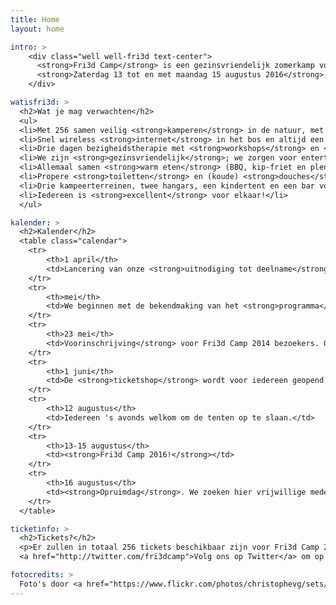 ```yaml
---
title: Home
layout: home

intro: >
    <div class="well well-fri3d text-center">
      <strong>Fri3d Camp</strong> is een gezinsvriendelijk zomerkamp voor hackers, makers en DIY'ers.<br/>
      <strong>Zaterdag 13 tot en met maandag 15 augustus 2016</strong>, in <strong>de Hoge Rielen</strong> in Kasterlee.
    </div>

watisfri3d: >
  <h2>Wat je mag verwachten</h2>
  <ul>
  <li>Met 256 samen veilig <strong>kamperen</strong> in de natuur, met tenten en kampvuren, van vrijdagavond tot maandagavond.</li>
  <li>Snel wireless <strong>internet</strong> in het bos en altijd een stopcontact en <strong>stroom</strong> in de buurt.</li>
  <li>Drie dagen bezigheidstherapie met <strong>workshops</strong> en <strong>lezingen</strong> over maken, hacken en doe-het-zelven.</li>
  <li>We zijn <strong>gezinsvriendelijk</strong>; we zorgen voor entertainment voor de jongste padawan tot de oudste knight.</li>
  <li>Allemaal samen <strong>warm eten</strong> (BBQ, kip-friet en plenty veggie) op zaterdag- en zondagavond.</li>
  <li>Propere <strong>toiletten</strong> en (koude) <strong>douches</strong>.</li>
  <li>Drie kampeerterreinen, twee hangars, een kindertent en een bar vol <strong>boeiende mensen</strong>.</li>
  <li>Iedereen is <strong>excellent</strong> voor elkaar!</li>
  </ul>

kalender: >
  <h2>Kalender</h2>
  <table class="calendar">
    <tr>
        <th>1 april</th>
        <td>Lancering van onze <strong>uitnodiging tot deelname</strong> (call for participation).</td>
    </tr>
    <tr>
        <th>mei</th>
        <td>We beginnen met de bekendmaking van het <strong>programma</strong>.</td>
    </tr>
    <tr>
        <th>23 mei</th>
        <td>Voorinschrijving</strong> voor Fri3d Camp 2014 bezoekers. Ook gezinnen wiens workshops of lezingen zijn geaccepteerd kunnen tickets kopen.</td>
    </tr>
    <tr>
        <th>1 juni</th>
        <td>De <strong>ticketshop</strong> wordt voor iedereen geopend! Let op, na 256 tickets zijn we volledig volzet!</td>
    </tr>
    <tr>
        <th>12 augustus</th>
        <td>Iedereen 's avonds welkom om de tenten op te slaan.</td>
    </tr>
    <tr>
        <th>13-15 augustus</th>
        <td><strong>Fri3d Camp 2016!</strong></td>
    </tr>
    <tr>
        <th>16 augustus</th>
        <td><strong>Opruimdag</strong>. We zoeken hier vrijwillige medewerkers voor, wij zorgen voor pizza en drank!</td>
    </tr>
  </table>

ticketinfo: >
  <h2>Tickets?</h2>
  <p>Er zullen in totaal 256 tickets beschikbaar zijn voor Fri3d Camp 2016. Tickets zijn nog niet te koop. Onze shop gaat pas in mei of juni open.
  <a href="http://twitter.com/fri3dcamp">Volg ons op Twitter</a> om op de hoogte te blijven.</p>

fotocredits: >
  Foto's door <a href="https://www.flickr.com/photos/christophevg/sets/72157646541776286">christophevg</a>, <a href="https://www.flickr.com/photos/lieven_blancke/">lievenblancke</a> & <a href="https://www.flickr.com/photos/automaton_be/albums/72157646154967970">automaton_be</a>.
---
```

